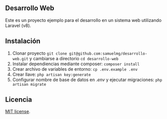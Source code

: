 ## Desarrollo Web

Este es un proyecto ejemplo para el desarrollo en un sistema web utilizando Laravel (v8).

## Instalación

1. Clonar proyecto `git clone git@github.com:samuelmg/desarrollo-web.git` y cambiarse a directorio `cd desarrollo-web`
2. Instalar dependiencias mediante composer: `composer install`
3. Crear archivo de variables de entorno: `cp .env.example .env`
4. Crear llave: `php artisan key:generate`
5. Configurar nombre de base de datos en _.env_ y ejecutar migraciones: `php artisan migrate`

## Licencia

[MIT license](https://opensource.org/licenses/MIT).
